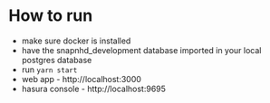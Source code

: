 # How to run

- make sure docker is installed
- have the snapnhd_development database imported in your local postgres database
- run `yarn start`
- web app - http://localhost:3000
- hasura console - http://localhost:9695
